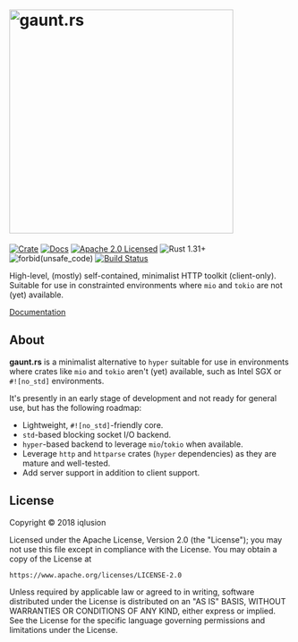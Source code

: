 # <img alt="gaunt.rs" src="https://storage.googleapis.com/iqlusion-production-web/github/gaunt/gaunt-logo.svg" width=400>

[![Crate][crate-image]][crate-link]
[![Docs][docs-image]][docs-link]
[![Apache 2.0 Licensed][license-image]][license-link]
![Rust 1.31+][rustc-image]
![forbid(unsafe_code)][unsafe-image]
[![Build Status][build-image]][build-link]

High-level, (mostly) self-contained, minimalist HTTP toolkit (client-only).
Suitable for use in constrainted environments where `mio` and `tokio`
are not (yet) available.

[Documentation][docs-link]

## About

**gaunt.rs** is a minimalist alternative to `hyper` suitable for use in
environments where crates like `mio` and `tokio` aren't (yet) available,
such as Intel SGX or `#![no_std]` environments.

It's presently in an early stage of development and not ready for general
use, but has the following roadmap:

- Lightweight, `#![no_std]`-friendly core.
- `std`-based blocking socket I/O backend.
- `hyper`-based backend to leverage `mio`/`tokio` when available.
- Leverage `http` and `httparse` crates (`hyper` dependencies)
  as they are mature and well-tested.
- Add server support in addition to client support.

## License

Copyright © 2018 iqlusion

Licensed under the Apache License, Version 2.0 (the "License");
you may not use this file except in compliance with the License.
You may obtain a copy of the License at

    https://www.apache.org/licenses/LICENSE-2.0

Unless required by applicable law or agreed to in writing, software
distributed under the License is distributed on an "AS IS" BASIS,
WITHOUT WARRANTIES OR CONDITIONS OF ANY KIND, either express or implied.
See the License for the specific language governing permissions and
limitations under the License.

[//]: # (badges)

[crate-image]: https://img.shields.io/crates/v/gaunt.svg
[crate-link]: https://crates.io/crates/gaunt
[docs-image]: https://docs.rs/gaunt/badge.svg
[docs-link]: https://docs.rs/gaunt/
[license-image]: https://img.shields.io/badge/license-Apache2.0-blue.svg
[license-link]: https://github.com/iqlusioninc/crates/blob/develop/LICENSE
[rustc-image]: https://img.shields.io/badge/rustc-1.31+-blue.svg
[unsafe-image]: https://img.shields.io/badge/unsafe-forbidden-success.svg
[build-image]: https://travis-ci.com/iqlusioninc/crates.svg?branch=develop
[build-link]: https://travis-ci.com/iqlusioninc/crates/
